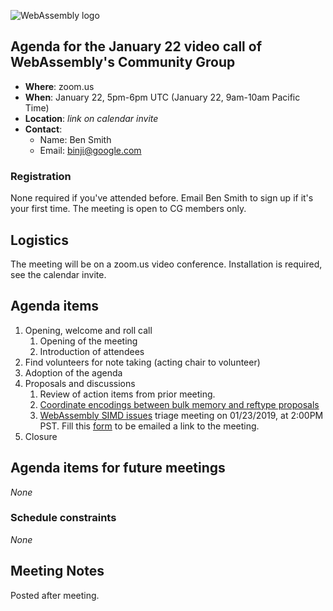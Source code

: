 ![WebAssembly logo](/images/WebAssembly.png)

## Agenda for the January 22 video call of WebAssembly's Community Group

- **Where**: zoom.us
- **When**: January 22, 5pm-6pm UTC (January 22, 9am-10am Pacific Time)
- **Location**: *link on calendar invite*
- **Contact**:
    - Name: Ben Smith
    - Email: binji@google.com

### Registration

None required if you've attended before. Email Ben Smith to sign up if it's
your first time. The meeting is open to CG members only.

## Logistics

The meeting will be on a zoom.us video conference.
Installation is required, see the calendar invite.

## Agenda items

1. Opening, welcome and roll call
    1. Opening of the meeting
    1. Introduction of attendees
1. Find volunteers for note taking (acting chair to volunteer)
1. Adoption of the agenda
1. Proposals and discussions
    1. Review of action items from prior meeting.
    1. [Coordinate encodings between bulk memory and reftype proposals](https://github.com/WebAssembly/reference-types/issues/18)
    1. [WebAssembly SIMD issues](https://github.com/WebAssembly/simd/issues) triage meeting on 01/23/2019, at 2:00PM PST. Fill this [form](https://docs.google.com/forms/d/e/1FAIpQLSfCbRJXnTjDJw5Ei6k5M4vzj1VAr34_Jg_W4bKbqpj3ZMfaeA/viewform?usp=sf_link) to be emailed a link to the meeting.
1. Closure

## Agenda items for future meetings

*None*

### Schedule constraints

*None*

## Meeting Notes

Posted after meeting.
